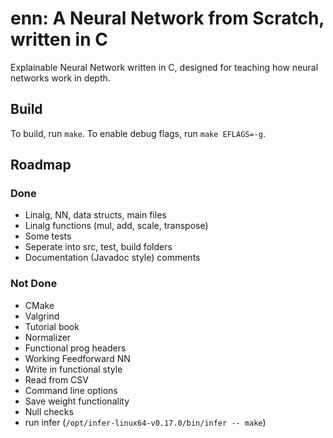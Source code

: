 # enn: A Neural Network from Scratch, written in C
Explainable Neural Network written in C, designed for teaching how neural networks work in depth.

## Build

To build, run `make`. To enable debug flags, run `make EFLAGS=-g`.

## Roadmap

### Done
- Linalg, NN, data structs, main files
- Linalg functions (mul, add, scale, transpose)
- Some tests
- Seperate into src, test, build folders
- Documentation (Javadoc style) comments

### Not Done
- CMake
- Valgrind
- Tutorial book
- Normalizer
- Functional prog headers
- Working Feedforward NN
- Write in functional style
- Read from CSV
- Command line options
- Save weight functionality
- Null checks
- run infer (`/opt/infer-linux64-v0.17.0/bin/infer -- make`)
